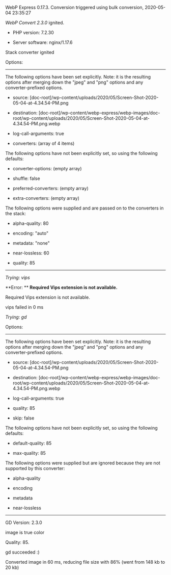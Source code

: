 WebP Express 0.17.3. Conversion triggered using bulk conversion, 2020-05-04 23:35:27

*WebP Convert 2.3.0*  ignited.
- PHP version: 7.2.30
- Server software: nginx/1.17.6

Stack converter ignited

Options:
------------
The following options have been set explicitly. Note: it is the resulting options after merging down the "jpeg" and "png" options and any converter-prefixed options.
- source: [doc-root]/wp-content/uploads/2020/05/Screen-Shot-2020-05-04-at-4.34.54-PM.png
- destination: [doc-root]/wp-content/webp-express/webp-images/doc-root/wp-content/uploads/2020/05/Screen-Shot-2020-05-04-at-4.34.54-PM.png.webp
- log-call-arguments: true
- converters: (array of 4 items)

The following options have not been explicitly set, so using the following defaults:
- converter-options: (empty array)
- shuffle: false
- preferred-converters: (empty array)
- extra-converters: (empty array)

The following options were supplied and are passed on to the converters in the stack:
- alpha-quality: 80
- encoding: "auto"
- metadata: "none"
- near-lossless: 60
- quality: 85
------------


*Trying: vips* 

**Error: ** **Required Vips extension is not available.** 
Required Vips extension is not available.
vips failed in 0 ms

*Trying: gd* 

Options:
------------
The following options have been set explicitly. Note: it is the resulting options after merging down the "jpeg" and "png" options and any converter-prefixed options.
- source: [doc-root]/wp-content/uploads/2020/05/Screen-Shot-2020-05-04-at-4.34.54-PM.png
- destination: [doc-root]/wp-content/webp-express/webp-images/doc-root/wp-content/uploads/2020/05/Screen-Shot-2020-05-04-at-4.34.54-PM.png.webp
- log-call-arguments: true
- quality: 85
- skip: false

The following options have not been explicitly set, so using the following defaults:
- default-quality: 85
- max-quality: 85

The following options were supplied but are ignored because they are not supported by this converter:
- alpha-quality
- encoding
- metadata
- near-lossless
------------

GD Version: 2.3.0
image is true color
Quality: 85. 
gd succeeded :)

Converted image in 60 ms, reducing file size with 86% (went from 148 kb to 20 kb)
